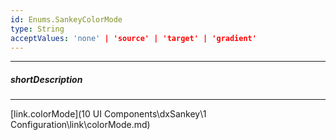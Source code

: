 ```yaml
---
id: Enums.SankeyColorMode
type: String
acceptValues: 'none' | 'source' | 'target' | 'gradient'
---
```

---
##### shortDescription
<!-- Description goes here -->

---
<!-- Description goes here -->
[link.colorMode](10 UI Components\dxSankey\1 Configuration\link\colorMode.md)